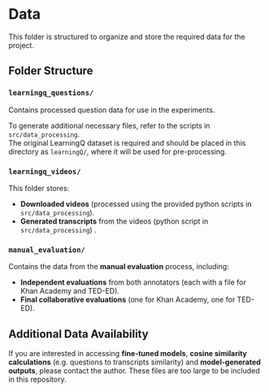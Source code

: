 # Data  

This folder is structured to organize and store the required data for the project.  

## Folder Structure  

### `learningq_questions/`  
Contains processed question data for use in the experiments.  

To generate additional necessary files, refer to the scripts in `src/data_processing`.  
The original LearningQ dataset is required and should be placed in this directory as `learningQ/`, where it will be used for pre-processing.  

### `learningq_videos/`  
This folder stores:  
- **Downloaded videos** (processed using the provided python scripts in `src/data_processing`).  
- **Generated transcripts** from the videos (python script in `src/data_processing`) .  

### `manual_evaluation/`  
Contains the data from the **manual evaluation** process, including:  
- **Independent evaluations** from both annotators (each with a file for Khan Academy and TED-ED).  
- **Final collaborative evaluations** (one for Khan Academy, one for TED-ED).  

## Additional Data Availability  
If you are interested in accessing **fine-tuned models**, **cosine similarity calculations** (e.g. questions to transcripts similarity) and **model-generated outputs**, please contact the author. These files are too large to be included in this repository.  

